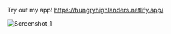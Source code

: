 Try out my app!
https://hungryhighlanders.netlify.app/

![Screenshot_1](https://user-images.githubusercontent.com/83481452/200464451-f26386fa-be17-4c61-8a80-21b18e3dd1c7.png)
